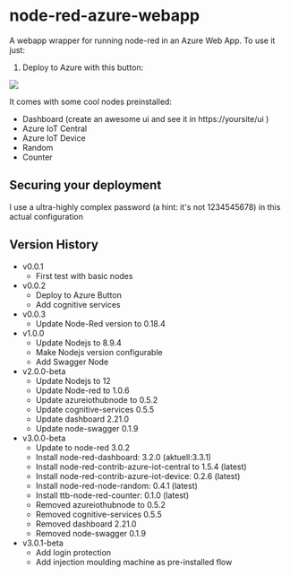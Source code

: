 # node-red-azure-webapp
A webapp wrapper for running node-red in an Azure Web App.
To use it just:

1. Deploy to Azure with this button:

<a href="https://portal.azure.com/#create/Microsoft.Template/uri/https%3A%2F%2Fraw.githubusercontent.com%2FMaPaSoTo%2Fnode-red-webapp%2Fmain%2Fwebapp.json" target="_blank"><img src="http://azuredeploy.net/deploybutton.png"/></a>

<!-- Or... 

1. Create an Azure Web App
1. Open the settings and activate **Web sockets**

    ![Web sockets](./_images/websockets.png)

    **Figure 1** Activate Web sockets
1. Configure the deployment options as an *External repository* pointing to [https://github.com/MaPaSoTo/node-red-webapp.git](https://github.com/jmservera/node-red-azure-webapp.git)

    ![External repo](./_images/externalrepo.png)

    **Figure 2** External Repository

> This project currently uses a workaround to avoid a small problem caused with `child_process.execFile`: it uses a fake npm.cmd that points to the real one.

## Usage

Wait until everything is deployed before opening the website, during the deployment a script is executed to download this repo and install all the needed modules. If you see this screen just wait about 30 seconds to let the Node-RED app start:

![Not Started Site](./_images/notstarted.png)

**Figure 3** Not Started Site

You can see the live log in the Azure Portal, in the *Log stream* tab:

![Application logs stream](./_images/logstream.png)


**Figure 4** Application logs stream
-->

It comes with some cool nodes preinstalled:

* Dashboard (create an awesome ui and see it in https://yoursite/ui )
* Azure IoT Central
* Azure IoT Device
* Random
* Counter

## Securing your deployment

I use a ultra-highly complex password (a hint: it's not 1234545678) in this actual configuration
<!-- To secure this deployment and add an admin password edit the `settings.js` file. -->

## Version History

* v0.0.1
  * First test with basic nodes
* v0.0.2
  * Deploy to Azure Button
  * Add cognitive services
* v0.0.3
  * Update Node-Red version to 0.18.4
* v1.0.0
  * Update Nodejs to 8.9.4
  * Make Nodejs version configurable
  * Add Swagger Node
* v2.0.0-beta
  * Update Nodejs to 12
  * Update Node-red to 1.0.6
  * Update azureiothubnode to 0.5.2
  * Update cognitive-services 0.5.5
  * Update dashboard 2.21.0
  * Update node-swagger 0.1.9
* v3.0.0-beta
   * Update to node-red 3.0.2
   * Install node-red-dashboard: 3.2.0 (aktuell:3.3.1)
   * Install node-red-contrib-azure-iot-central to 1.5.4 (latest)
   * Install node-red-contrib-azure-iot-device: 0.2.6 (latest)
   * Install node-red-node-random: 0.4.1 (latest)
   * Install ttb-node-red-counter: 0.1.0 (latest)
   * Removed azureiothubnode to 0.5.2
   * Removed cognitive-services 0.5.5
   * Removed dashboard 2.21.0
   * Removed node-swagger 0.1.9
* v3.0.1-beta 
   * Add login protection
   * Add injection moulding machine as pre-installed flow
  

